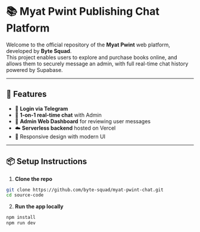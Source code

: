 # 📚 Myat Pwint Publishing Chat Platform

Welcome to the official repository of the **Myat Pwint** web platform, developed by **Byte Squad**.  
This project enables users to explore and purchase books online, and allows them to securely message an admin, with full real-time chat history powered by Supabase.

---

## 🚀 Features

- 🔐 **Login via Telegram**
- 💬 **1-on-1 real-time chat** with Admin
- 🧠 **Admin Web Dashboard** for reviewing user messages
- ☁️ **Serverless backend** hosted on Vercel
- 📱 Responsive design with modern UI

---

## 📦 Setup Instructions

1. **Clone the repo**

```bash
git clone https://github.com/byte-squad/myat-pwint-chat.git
cd source-code

```
2. **Run the app locally**

```bash
npm install
npm run dev
```